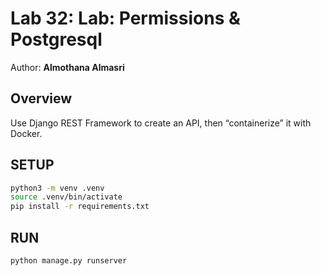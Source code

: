 # Lab 32: Lab: Permissions & Postgresql

Author: **Almothana Almasri**

## Overview

Use Django REST Framework to create an API, then “containerize” it with Docker.

## SETUP

```bash
python3 -m venv .venv
source .venv/bin/activate
pip install -r requirements.txt
```

## RUN

```bash
python manage.py runserver
```